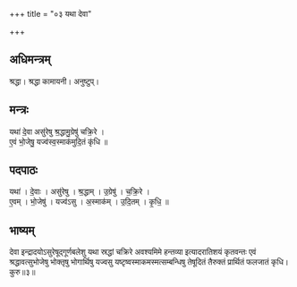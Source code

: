 +++
title = "०३ यथा देवा"

+++
## अधिमन्त्रम्
श्रद्धा। श्रद्धा कामायनी। अनुष्टुप्।

## मन्त्रः
यथा॑ दे॒वा असु॑रेषु श्र॒द्धामु॒ग्रेषु॑ चक्रि॒रे ।  
ए॒वं भो॒जेषु॒ यज्व॑स्व॒स्माक॑मुदि॒तं कृ॑धि ॥

## पदपाठः
यथा॑ । दे॒वाः । असु॑रेषु । श्र॒द्धाम् । उ॒ग्रेषु॑ । च॒क्रि॒रे ।  
ए॒वम् । भो॒जेषु॑ । यज्व॑ऽसु । अ॒स्माक॑म् । उ॒दि॒तम् । कृ॒धि॒ ॥

## भाष्यम्
देवा इन्द्रादयोऽसुरेषूद्गूर्णबलेशु यथा स्रद्धां चक्रिरे अवश्यमिमे हन्तव्या इत्यादरातिशयं कृतवन्तः एवं श्रद्धावत्सुभोजेषु भोक्तृषु भोगार्थिषु यज्वसु यष्टृष्वस्माकमस्मत्सम्बन्धिषु तेषूदितं तैरुक्तं प्रार्थितं फलजातं कृधि। कुरु॥३॥